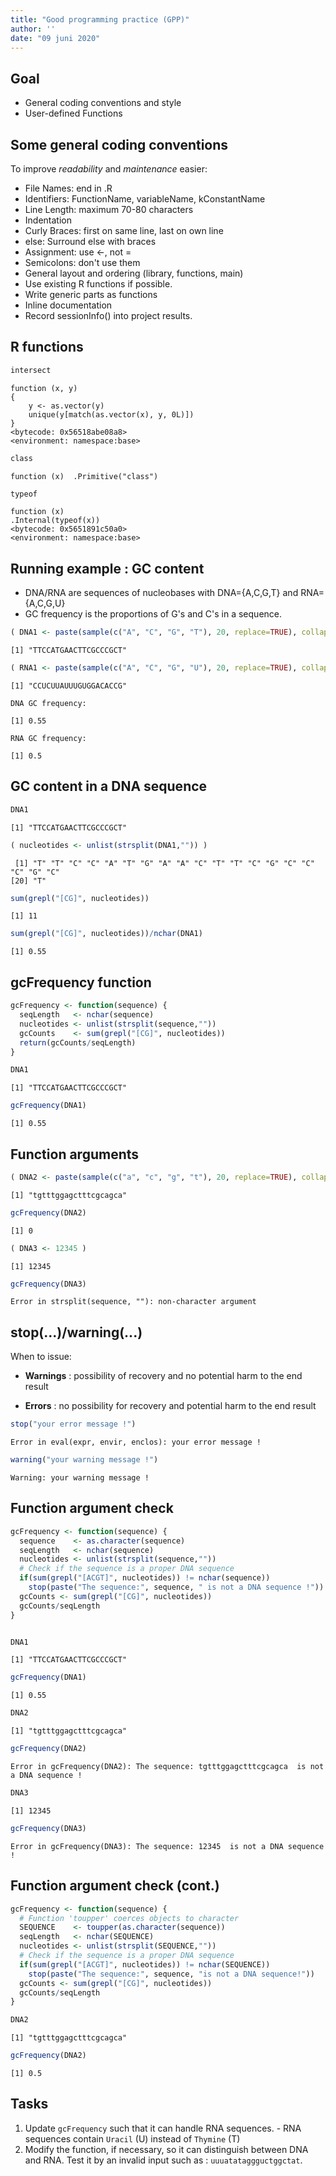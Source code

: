 ```yaml
---
title: "Good programming practice (GPP)"
author: ''
date: "09 juni 2020"
---
```








## Goal

- General coding conventions and style 
- User-defined Functions 

## Some general coding conventions 

To improve *readability* and *maintenance* easier:

  - File Names: end in .R
  - Identifiers: FunctionName, variableName, kConstantName
  - Line Length: maximum 70-80 characters
  - Indentation
  - Curly Braces: first on same line, last on own line
  - else: Surround else with braces
  - Assignment: use <-, not =
  - Semicolons: don't use them
  - General layout and ordering  (library, functions, main)
  - Use existing R functions if possible.
  - Write generic parts as functions
  - Inline documentation
  - Record sessionInfo() into project results. 



 
## R functions


```r
intersect
```

```
function (x, y) 
{
    y <- as.vector(y)
    unique(y[match(as.vector(x), y, 0L)])
}
<bytecode: 0x56518abe08a8>
<environment: namespace:base>
```

```r
class
```

```
function (x)  .Primitive("class")
```

```r
typeof
```

```
function (x) 
.Internal(typeof(x))
<bytecode: 0x5651891c50a0>
<environment: namespace:base>
```


## Running example : GC content



- DNA/RNA are sequences of nucleobases with DNA={A,C,G,T} and RNA={A,C,G,U}
- GC frequency is the proportions of G's and C's in a sequence.


```r
( DNA1 <- paste(sample(c("A", "C", "G", "T"), 20, replace=TRUE), collapse="") )
```

```
[1] "TTCCATGAACTTCGCCCGCT"
```

```r
( RNA1 <- paste(sample(c("A", "C", "G", "U"), 20, replace=TRUE), collapse="") )
```

```
[1] "CCUCUUAUUUGUGGACACCG"
```




```
DNA GC frequency:
```

```
[1] 0.55
```

```
RNA GC frequency:
```

```
[1] 0.5
```


## GC content in a DNA sequence


```r
DNA1
```

```
[1] "TTCCATGAACTTCGCCCGCT"
```

```r
( nucleotides <- unlist(strsplit(DNA1,"")) )
```

```
 [1] "T" "T" "C" "C" "A" "T" "G" "A" "A" "C" "T" "T" "C" "G" "C" "C" "C" "G" "C"
[20] "T"
```

```r
sum(grepl("[CG]", nucleotides))
```

```
[1] 11
```

```r
sum(grepl("[CG]", nucleotides))/nchar(DNA1)
```

```
[1] 0.55
```


## gcFrequency function


```r
gcFrequency <- function(sequence) {
  seqLength   <- nchar(sequence)
  nucleotides <- unlist(strsplit(sequence,""))
  gcCounts    <- sum(grepl("[CG]", nucleotides))
  return(gcCounts/seqLength)
}

DNA1
```

```
[1] "TTCCATGAACTTCGCCCGCT"
```

```r
gcFrequency(DNA1)
```

```
[1] 0.55
```


## Function arguments


```r
( DNA2 <- paste(sample(c("a", "c", "g", "t"), 20, replace=TRUE), collapse="") ) 
```

```
[1] "tgtttggagctttcgcagca"
```

```r
gcFrequency(DNA2)
```

```
[1] 0
```

```r
( DNA3 <- 12345 )
```

```
[1] 12345
```

```r
gcFrequency(DNA3) 
```

```
Error in strsplit(sequence, ""): non-character argument
```

## stop(...)/warning(...)

When to issue:
 
 - **Warnings** : possibility of recovery and no potential harm to the end result
 
 - **Errors**   : no possibility for recovery and potential harm to the end result


```r
stop("your error message !")
```

```
Error in eval(expr, envir, enclos): your error message !
```

```r
warning("your warning message !")
```

```
Warning: your warning message !
```


##  Function argument check


```r
gcFrequency <- function(sequence) {
  sequence    <- as.character(sequence) 
  seqLength   <- nchar(sequence)
  nucleotides <- unlist(strsplit(sequence,""))
  # Check if the sequence is a proper DNA sequence
  if(sum(grepl("[ACGT]", nucleotides)) != nchar(sequence))
    stop(paste("The sequence:", sequence, " is not a DNA sequence !"))
  gcCounts <- sum(grepl("[CG]", nucleotides))
  gcCounts/seqLength
}


DNA1
```

```
[1] "TTCCATGAACTTCGCCCGCT"
```

```r
gcFrequency(DNA1) 
```

```
[1] 0.55
```

```r
DNA2
```

```
[1] "tgtttggagctttcgcagca"
```

```r
gcFrequency(DNA2)
```

```
Error in gcFrequency(DNA2): The sequence: tgtttggagctttcgcagca  is not a DNA sequence !
```

```r
DNA3
```

```
[1] 12345
```

```r
gcFrequency(DNA3)
```

```
Error in gcFrequency(DNA3): The sequence: 12345  is not a DNA sequence !
```

## Function argument check (cont.)


```r
gcFrequency <- function(sequence) {
  # Function 'toupper' coerces objects to character
  SEQUENCE    <- toupper(as.character(sequence))  
  seqLength   <- nchar(SEQUENCE)
  nucleotides <- unlist(strsplit(SEQUENCE,""))
  # Check if the sequence is a proper DNA sequence
  if(sum(grepl("[ACGT]", nucleotides)) != nchar(SEQUENCE))
    stop(paste("The sequence:", sequence, "is not a DNA sequence!"))
  gcCounts <- sum(grepl("[CG]", nucleotides))
  gcCounts/seqLength
}

DNA2 
```

```
[1] "tgtttggagctttcgcagca"
```

```r
gcFrequency(DNA2)
```

```
[1] 0.5
```


## Tasks

  1.  Update `gcFrequency` such that it can handle RNA sequences.
    - RNA sequences contain `Uracil` (U) instead of `Thymine` (T)
  2.  Modify the function, if necessary, so it can distinguish between DNA and RNA. Test it by an invalid input such as :  `uuuatataggguctggctat`. 

















